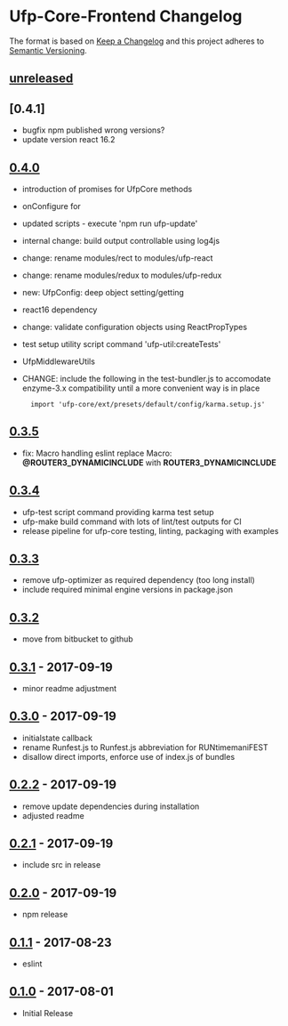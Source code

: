 # Ufp-Core-Frontend Changelog

The format is based on [Keep a Changelog](http://keepachangelog.com/en/1.0.0/)
and this project adheres to [Semantic Versioning](http://semver.org/spec/v2.0.0.html).

## [unreleased]

## [0.4.1]

- bugfix npm published wrong versions?
- update version react 16.2

## [0.4.0]

- introduction of promises for UfpCore methods
- onConfigure for
- updated scripts - execute 'npm run ufp-update'
- internal change: build output controllable using log4js 
- change: rename modules/rect to modules/ufp-react
- change: rename modules/redux to modules/ufp-redux
- new: UfpConfig: deep object setting/getting
- react16 dependency
- change: validate configuration objects using ReactPropTypes
- test setup utility script command 'ufp-util:createTests'
- UfpMiddlewareUtils

- CHANGE: include the following in the test-bundler.js to accomodate enzyme-3.x compatibility until
    a more convenient way is in place

        import 'ufp-core/ext/presets/default/config/karma.setup.js'


## [0.3.5]

- fix: Macro handling eslint
    replace Macro: **@ROUTER3_DYNAMICINCLUDE** with **ROUTER3_DYNAMICINCLUDE** 

## [0.3.4]

- ufp-test script command providing karma test setup
- ufp-make build command with lots of lint/test outputs for CI
- release pipeline for ufp-core testing, linting, packaging with examples

## [0.3.3]

- remove ufp-optimizer as required dependency (too long install)
- include required minimal engine versions in package.json

## [0.3.2]

- move from bitbucket to github

## [0.3.1] - 2017-09-19

- minor readme adjustment

## [0.3.0] - 2017-09-19

- initialstate callback
- rename Runfest.js to Runfest.js abbreviation for RUNtimemaniFEST
- disallow direct imports, enforce use of index.js of bundles

## [0.2.2] - 2017-09-19

- remove update dependencies during installation
- adjusted readme

## [0.2.1] - 2017-09-19

- include src in release

## [0.2.0] - 2017-09-19

- npm release

## [0.1.1] - 2017-08-23

- eslint

## [0.1.0] - 2017-08-01

- Initial Release

[Unreleased]: https://bitbucket.org/frontendsolutions/ufp-core/branches/compare/0.4.1...develop
[0.4.0]: https://github.com/FrontendSolutionsGmbH/ufp-core-frontend/compare/0.4.0...0.4.1
[0.4.0]: https://github.com/FrontendSolutionsGmbH/ufp-core-frontend/compare/0.3.4...0.4.0
[0.3.5]: https://github.com/FrontendSolutionsGmbH/ufp-core-frontend/compare/0.3.4...0.3.5
[0.3.4]: https://github.com/FrontendSolutionsGmbH/ufp-core-frontend/compare/0.3.3...0.3.4
[0.3.3]: https://github.com/FrontendSolutionsGmbH/ufp-core-frontend/compare/0.3.2...0.3.3
[0.3.2]: https://github.com/FrontendSolutionsGmbH/ufp-core-frontend/compare/0.3.1...0.3.2
[0.3.1]: https://bitbucket.org/frontendsolutions/ufp-core/branches/compare/0.3.0%0D0.3.1
[0.3.0]: https://bitbucket.org/frontendsolutions/ufp-core/branches/compare/0.2.2%0D0.3.0
[0.2.2]: https://bitbucket.org/frontendsolutions/ufp-core/branches/compare/0.2.1%0D0.2.2
[0.2.1]: https://bitbucket.org/frontendsolutions/ufp-core/branches/compare/0.2.0%0D0.2.1
[0.2.0]: https://bitbucket.org/frontendsolutions/ufp-core/branches/compare/v0.1.1%0D0.2.0
[0.1.1]: https://bitbucket.org/frontendsolutions/ufp-core/branches/compare/v0.1.1%0Dv0.1.0
[0.1.0]: https://bitbucket.org/frontendsolutions/ufp-core/commits/v0.1.0
